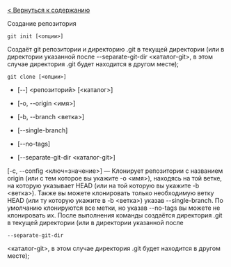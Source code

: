 [< Вернуться к содержанию](./readme.md)


Создание репозитория
```
git init [<опции>]
``` 
 Создаёт git репозитории и директорию .git в текущей директории (или в директории указанной после 
 --separate-git-dir <каталог-git>, в этом случае директория .git будет находится в другом месте);

```
git clone [<опции>] 
```

* [--] <репозиторий> [<каталог>] 

* [-o, --origin <имя>] 

* [-b, --branch <ветка>]

* [--single-branch]

* [--no-tags] 

* [--separate-git-dir <каталог-git>]
 

[-c, --config <ключ=значение>] — Клонирует репозитории с названием origin (или с тем которое вы укажите -o <имя>), находясь на той ветке, на которую указывает HEAD (или на той которую вы укажите -b <ветка>). Также вы можете клонировать только необходимую ветку HEAD (или ту которую укажите в -b <ветка>) указав --single-branch. По умолчанию клонируются все метки, но указав --no-tags вы можете не клонировать их. После выполнения команды создаётся директория .git в текущей директории (или в директории указанной после 
  ```
  --separate-git-dir 
  ```
  <каталог-git>, в этом случае директория .git будет находится в другом месте);